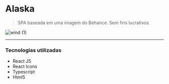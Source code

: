 # Alaska
> SPA baseada em uma imagem do Behance. Sem fins lucrativos.

![wind (1)](https://user-images.githubusercontent.com/89518536/208547127-edce746c-619e-49f9-a8fb-09620a2b2c7b.png)

<hr>
<h3>Tecnologias utilizadas</h3>
<ul>
  <li> React JS</li>
  <li> React Icons</li>
  <li> Typescript</li>
  <li> Html5</li>
